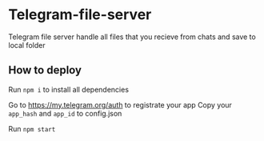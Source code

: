 # Telegram-file-server
Telegram file server handle all files that you recieve from chats and save to local folder

## How to deploy

Run `npm i` to install all dependencies

Go to https://my.telegram.org/auth to registrate your app 
Copy your `app_hash` and `app_id` to config.json 

Run `npm start`
